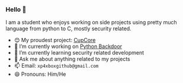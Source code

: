 ### Hello 👋

I am a student who enjoys working on side projects using pretty much language from python to C, mostly security related.

- 😊 My proudest project: [CupCore](https://github.com/Grub4K/CupCore-dist)
- 🔭 I’m currently working on [Python Backdoor](https://github.com/xp4xbox/Python-Backdoor)
- 🌱 I’m currently learning security related development
- 💬 Ask me about anything related to my projects
- 📫 Email: `xp4xboxgithub@gmail.com`
- 😄 Pronouns: Him/He
